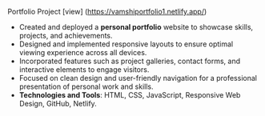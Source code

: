 Portfolio Project [view] (https://vamshiportfolio1.netlify.app/)
- Created and deployed a **personal portfolio** website to showcase skills, projects, and achievements.
- Designed and implemented responsive layouts to ensure optimal viewing experience across all devices.
- Incorporated features such as project galleries, contact forms, and interactive elements to engage visitors.
- Focused on clean design and user-friendly navigation for a professional presentation of personal work and skills.
- **Technologies and Tools**: HTML, CSS, JavaScript, Responsive Web Design, GitHub, Netlify.
